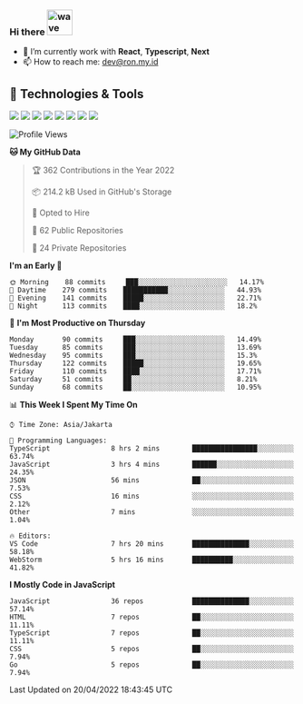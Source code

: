 ### Hi there <img src="https://i.ibb.co/q0Hx1KK/wave.gif" alt="wave" width="45px">

- 🌱 I’m currently work with **React**, **Typescript**, **Next**
- 📫 How to reach me: dev@ron.my.id

## 🔧 Technologies & Tools

![](https://img.shields.io/badge/OS-Linux-informational?style=flat&logo=linux&logoColor=white&color=2bbc8a)
![](https://img.shields.io/badge/OS-Windows-informational?style=flat&logo=windows&logoColor=white&color=2bbc8a)
![](https://img.shields.io/badge/Code-JavaScript-informational?style=flat&logo=javascript&logoColor=white&color=2bbc8a)
![](https://img.shields.io/badge/Code-Golang-informational?style=flat&logo=go&logoColor=white&color=2bbc8a)
![](https://img.shields.io/badge/Code-React-informational?style=flat&logo=react&logoColor=white&color=2bbc8a)
![](https://img.shields.io/badge/Code-Next-informational?style=flat&logo=next.js&logoColor=white&color=2bbc8a)
![](https://img.shields.io/badge/Shell-Bash-informational?style=flat&logo=gnu-bash&logoColor=white&color=2bbc8a)
![](https://img.shields.io/badge/Tools-Docker-informational?style=flat&logo=docker&logoColor=white&color=2bbc8a)

<!--START_SECTION:waka-->
![Profile Views](http://img.shields.io/badge/Profile%20Views-12-blue)

**🐱 My GitHub Data** 

> 🏆 362 Contributions in the Year 2022
 > 
> 📦 214.2 kB Used in GitHub's Storage 
 > 
> 💼 Opted to Hire
 > 
> 📜 62 Public Repositories 
 > 
> 🔑 24 Private Repositories  
 > 
**I'm an Early 🐤** 

```text
🌞 Morning    88 commits     ███░░░░░░░░░░░░░░░░░░░░░░   14.17% 
🌆 Daytime    279 commits    ███████████░░░░░░░░░░░░░░   44.93% 
🌃 Evening    141 commits    █████░░░░░░░░░░░░░░░░░░░░   22.71% 
🌙 Night      113 commits    ████░░░░░░░░░░░░░░░░░░░░░   18.2%

```
📅 **I'm Most Productive on Thursday** 

```text
Monday       90 commits     ███░░░░░░░░░░░░░░░░░░░░░░   14.49% 
Tuesday      85 commits     ███░░░░░░░░░░░░░░░░░░░░░░   13.69% 
Wednesday    95 commits     ███░░░░░░░░░░░░░░░░░░░░░░   15.3% 
Thursday     122 commits    █████░░░░░░░░░░░░░░░░░░░░   19.65% 
Friday       110 commits    ████░░░░░░░░░░░░░░░░░░░░░   17.71% 
Saturday     51 commits     ██░░░░░░░░░░░░░░░░░░░░░░░   8.21% 
Sunday       68 commits     ██░░░░░░░░░░░░░░░░░░░░░░░   10.95%

```


📊 **This Week I Spent My Time On** 

```text
⌚︎ Time Zone: Asia/Jakarta

💬 Programming Languages: 
TypeScript               8 hrs 2 mins        ████████████████░░░░░░░░░   63.74% 
JavaScript               3 hrs 4 mins        ██████░░░░░░░░░░░░░░░░░░░   24.35% 
JSON                     56 mins             ██░░░░░░░░░░░░░░░░░░░░░░░   7.53% 
CSS                      16 mins             ░░░░░░░░░░░░░░░░░░░░░░░░░   2.12% 
Other                    7 mins              ░░░░░░░░░░░░░░░░░░░░░░░░░   1.04%

🔥 Editors: 
VS Code                  7 hrs 20 mins       ██████████████░░░░░░░░░░░   58.18% 
WebStorm                 5 hrs 16 mins       ██████████░░░░░░░░░░░░░░░   41.82%

```

**I Mostly Code in JavaScript** 

```text
JavaScript               36 repos            ██████████████░░░░░░░░░░░   57.14% 
HTML                     7 repos             ██░░░░░░░░░░░░░░░░░░░░░░░   11.11% 
TypeScript               7 repos             ██░░░░░░░░░░░░░░░░░░░░░░░   11.11% 
CSS                      5 repos             ██░░░░░░░░░░░░░░░░░░░░░░░   7.94% 
Go                       5 repos             ██░░░░░░░░░░░░░░░░░░░░░░░   7.94%

```



 Last Updated on 20/04/2022 18:43:45 UTC
<!--END_SECTION:waka-->

